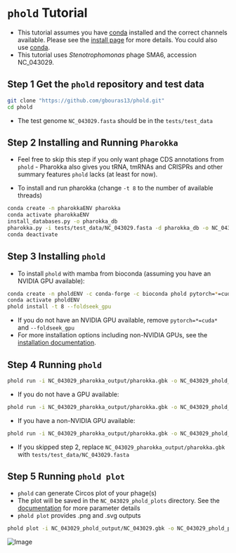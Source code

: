 # `phold` Tutorial

* This tutorial assumes you have [conda](https://github.com/conda-forge/miniforge) installed and the correct channels available. Please see the [install page](https://phold.readthedocs.io/en/latest/install/) for more details. You could also use [conda](https://conda.io/projects/conda/en/latest/user-guide/install/index.html).
* This tutorial uses _Stenotrophomonas_ phage SMA6, accession NC_043029.

## Step 1 Get the `phold` repository and test data

```bash
git clone "https://github.com/gbouras13/phold.git"
cd phold
```

* The test genome `NC_043029.fasta` should be in the `tests/test_data`

## Step 2 Installing and Running `Pharokka`

* Feel free to skip this step if you only want phage CDS annotations from `phold` - Pharokka also gives you tRNA, tmRNAs and CRISPRs and other summary features `phold` lacks (at least for now).


* To install and run pharokka (change `-t 8` to the number of available threads)

```bash
conda create -n pharokkaENV pharokka
conda activate pharokkaENV
install_databases.py -o pharokka_db
pharokka.py -i tests/test_data/NC_043029.fasta -d pharokka_db -o NC_043029_pharokka_output -t 8 --fast
conda deactivate
```

## Step 3 Installing `phold`

* To install `phold` with mamba from bioconda (assuming you have an NVIDIA GPU available):

```bash
conda create -n pholdENV -c conda-forge -c bioconda phold pytorch=*=cuda*
conda activate pholdENV
phold install -t 8 --foldseek_gpu
```

* If you do not have an NVIDIA GPU available, remove `pytorch=*=cuda*` and `--foldseek_gpu`
* For more installation options including non-NVIDIA GPUs, see the [installation documentation](https://phold.readthedocs.io/en/latest/install/).

## Step 4 Running `phold`

```bash
phold run -i NC_043029_pharokka_output/pharokka.gbk -o NC_043029_phold_output -t 8 -p NC_043029 --foldseek_gpu
```

* If you do not have a GPU available:

```bash
phold run -i NC_043029_pharokka_output/pharokka.gbk -o NC_043029_phold_output -t 8 -p NC_043029 --cpu
```

* If you have a non-NVIDIA GPU available:

```bash
phold run -i NC_043029_pharokka_output/pharokka.gbk -o NC_043029_phold_output -t 8 -p NC_043029 --cpu
```

* If you skipped step 2, replace `NC_043029_pharokka_output/pharokka.gbk` with `tests/test_data/NC_043029.fasta`

## Step 5 Running `phold plot`

* `phold` can generate Circos plot of your phage(s)
* The plot will be saved in the `NC_043029_phold_plots` directory. See the [documentation](https://phold.readthedocs.io/en/latest/run/#phold-plot) for more parameter details
* `phold plot` provides .png and .svg outputs

```bash
phold plot -i NC_043029_phold_output/NC_043029.gbk -o NC_043029_phold_plot -t '${Stenotrophomonas}$ Phage SMA6'
```

![Image](NC_043029.png)




